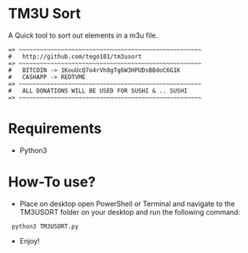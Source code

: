 
#   TM3U Sort    
A Quick tool to sort out elements in a m3u file.
~~~~~~~~~~~~~~~~~~~~~~~~~~~~~~~~~~~~~~~~~~~~~~~~~~~~~~~
=> ~~~~~~~~~~~~~~~~~~~~~~~~~~~~~~~~~~~~~~~~~~~~~~~~~~~~
#   http://github.com/tego101/tm3usort
=> ~~~~~~~~~~~~~~~~~~~~~~~~~~~~~~~~~~~~~~~~~~~~~~~~~~~~
#   BITCOIN -> 1KouUcQ7o4rVh8gTg6W3HPUDsBBdoC6G1K
#   CASHAPP -> REDTVME
=> ~~~~~~~~~~~~~~~~~~~~~~~~~~~~~~~~~~~~~~~~~~~~~~~~~~~~
#   ALL DONATIONS WILL BE USED FOR SUSHI & .. SUSHI 
=> ~~~~~~~~~~~~~~~~~~~~~~~~~~~~~~~~~~~~~~~~~~~~~~~~~~~~
~~~~~~~~~~~~~~~~~~~~~~~~~~~~~~~~~~~~~~~~~~~~~~~~~~~~~~~
# Requirements
 * Python3
 
#  How-To use?
 * Place on desktop open PowerShell or Terminal and navigate to the TM3USORT folder on your desktop and run the following command:
~~~~~~~~~~~~~~~~~~~~~~~~~~~~~~~~~~~~~~~~~~~~~~~~~~~~
 python3 TM3USORT.py
~~~~~~~~~~~~~~~~~~~~~~~~~~~~~~~~~~~~~~~~~~~~~~~~~~~~
 * Enjoy!
